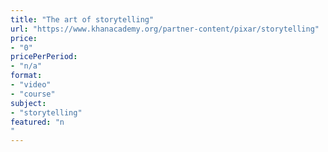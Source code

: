 ```yaml
---
title: "The art of storytelling"
url: "https://www.khanacademy.org/partner-content/pixar/storytelling"
price: 
- "0"
pricePerPeriod: 
- "n/a"
format: 
- "video"
- "course"
subject: 
- "storytelling"
featured: "n"
---
```

